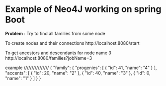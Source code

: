 # Example of Neo4J working on spring Boot
  **Problem**  : Try to find all families  from some node 
  
  To create nodes and  their connections
  http://localhost:8080/start
  
  To get ancestors and descendants for node name 3
  http://localhost:8080/families?jobName=3
  
  example
  ////////////////
{
  "family": {
    "progenies": [
      {
        "id": 41,
        "name": "4"
      }
    ],
    "accents": [
      {
        "id": 20,
        "name": "2"
      },
      {
        "id": 40,
        "name": "3"
      },
      {
        "id": 0,
        "name": "1"
      }
    ]
  }
}
